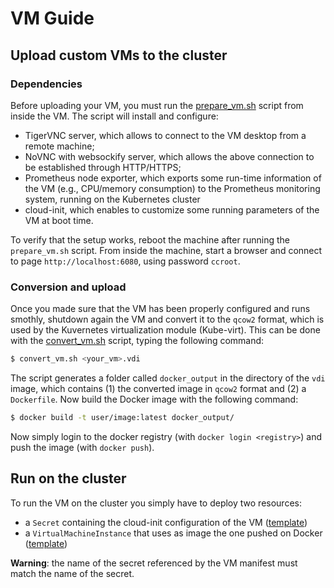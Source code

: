 # VM Guide

## Upload custom VMs to the cluster

### Dependencies

Before uploading your VM, you must run the [prepare_vm.sh](scripts/prepare_vm.sh) script from inside the VM.
The script will install and configure:
- TigerVNC server, which allows to connect to the VM desktop from a remote machine;
- NoVNC with websockify server, which allows the above connection to be established through HTTP/HTTPS;
- Prometheus node exporter, which exports some run-time information of the VM (e.g., CPU/memory consumption) to the Prometheus monitoring system, running on the Kubernetes cluster
- cloud-init, which enables to customize some running parameters of the VM at boot time.

To verify that the setup works, reboot the machine after running the `prepare_vm.sh` script.
From inside the machine, start a browser and connect to page `http://localhost:6080`, using password `ccroot`.

### Conversion and upload
Once you made sure that the VM has been properly configured and runs smothly, shutdown again the VM and convert it to the `qcow2` format, which is used by the Kuvernetes virtualization module (Kube-virt).
This can be done with the [convert_vm.sh](scripts/convert_vm.sh) script, typing the following command:

```sh
$ convert_vm.sh <your_vm>.vdi
```

The script generates a folder called `docker_output` in the directory of the `vdi` image, which contains (1) the converted image in `qcow2` format and (2) a `Dockerfile`.
Now build the Docker image with the following command:

```sh
$ docker build -t user/image:latest docker_output/
```

Now simply login to the docker registry (with `docker login <registry>`) and push the image (with `docker push`).


## Run on the cluster

To run the VM on the cluster you simply have to deploy two resources:
- a `Secret` containing the cloud-init configuration of the VM ([template](templates/cloudinit.yaml))
- a `VirtualMachineInstance` that uses as image the one pushed on Docker ([template](templates/vm.yaml))

**Warning**: the name of the secret referenced by the VM manifest must match the name of the secret.
